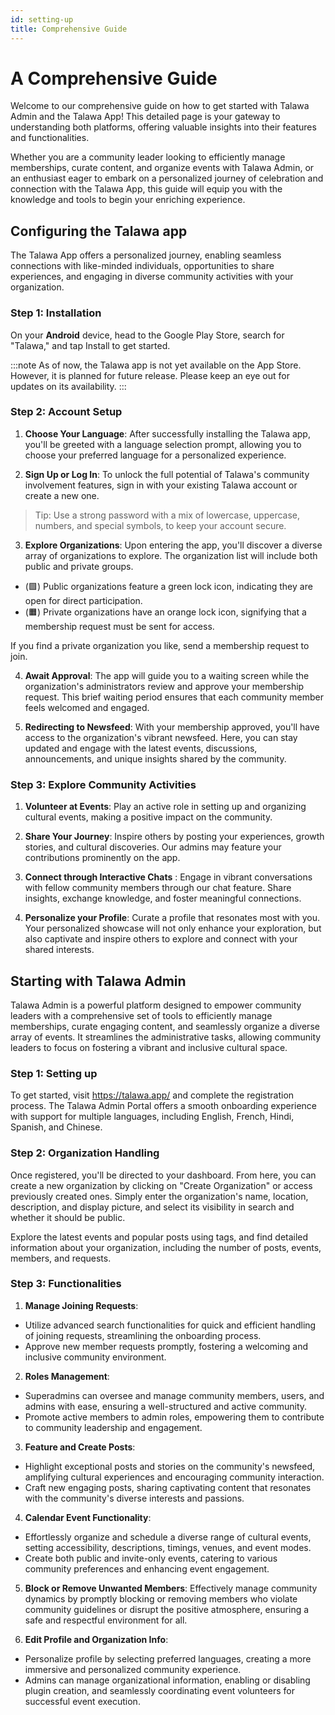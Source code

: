 ```yaml
---
id: setting-up
title: Comprehensive Guide
--- 
```

# A Comprehensive Guide
Welcome to our comprehensive guide on how to get started with Talawa Admin and the Talawa App! This detailed page is your gateway to understanding both platforms, offering valuable insights into their features and functionalities.

Whether you are a community leader looking to efficiently manage memberships, curate content, and organize events with Talawa Admin, or an enthusiast eager to embark on a personalized journey of celebration and connection with the Talawa App, this guide will equip you with the knowledge and tools to begin your enriching experience.

## Configuring the Talawa app
The Talawa App offers a personalized journey, enabling seamless connections with like-minded individuals, opportunities to share experiences, and engaging in diverse community activities with your organization.


### Step 1: Installation
 
On your **Android** device, head to the Google Play Store, search for "Talawa," and tap Install to get started. 

:::note
 As of now, the Talawa app is not yet available on the App Store. However, it is planned for future release. Please keep an eye out for updates on its availability.
:::


### Step 2: Account Setup
1. **Choose Your Language**: After successfully installing the Talawa app, you'll be greeted with a language selection prompt, allowing you to choose your preferred language for a personalized experience.

2. **Sign Up or Log In**: To unlock the full potential of Talawa's community involvement features, sign in with your existing Talawa account or create a new one. 

> Tip: Use a strong password with a mix of lowercase, uppercase, numbers, and special symbols, to keep your account secure.

3. **Explore Organizations**: Upon entering the app, you'll discover a diverse array of organizations to explore. The organization list will include both public and private groups.

 - (🟩) Public organizations feature a green lock icon, indicating they are open for direct participation. 
 - (🟧) Private organizations have an orange lock icon, signifying that a membership request must be sent for access.

If you find a private organization you like, send a membership request to join.

4. **Await Approval**: The app will guide you to a waiting screen while the organization's administrators review and approve your membership request. This brief waiting period ensures that each community member feels welcomed and engaged.

5. **Redirecting to Newsfeed**: With your membership approved, you'll have access to the organization's vibrant newsfeed. Here, you can stay updated and engage with the latest events, discussions, announcements, and unique insights shared by the community. 



### Step 3: Explore Community Activities
1. **Volunteer at Events**: Play an active role in setting up and organizing cultural events, making a positive impact on the community.

2. **Share Your Journey**: Inspire others by posting your experiences, growth stories, and cultural discoveries. Our admins may feature your contributions prominently on the app.

3. **Connect through Interactive Chats** : Engage in vibrant conversations with fellow community members through our chat feature. Share insights, exchange knowledge, and foster meaningful connections.

4. **Personalize your Profile**: Curate a profile that resonates most with you. Your personalized showcase will not only enhance your exploration, but also captivate and inspire others to explore and connect with your shared interests.

## Starting with Talawa Admin
Talawa Admin is a powerful platform designed to empower community leaders with a comprehensive set of tools to efficiently manage memberships, curate engaging content, and seamlessly organize a diverse array of events. It streamlines the administrative tasks, allowing community leaders to focus on fostering a vibrant and inclusive cultural space.

### Step 1: Setting up
To get started, visit https://talawa.app/ and complete the registration process. The Talawa Admin Portal offers a smooth onboarding experience with support for multiple languages, including English, French, Hindi, Spanish, and Chinese.

### Step 2: Organization Handling
Once registered, you'll be directed to your dashboard. From here, you can create a new organization by clicking on "Create Organization" or access previously created ones. Simply enter the organization's name, location, description, and display picture, and select its visibility in search and whether it should be public.

Explore the latest events and popular posts using tags, and find detailed information about your organization, including the number of posts, events, members, and requests.



### Step 3: Functionalities
1. **Manage Joining Requests**:
- Utilize advanced search functionalities for quick and efficient handling of joining requests, streamlining the onboarding process.
- Approve new member requests promptly, fostering a welcoming and inclusive community environment.

2. **Roles Management**:
- Superadmins can oversee and manage community members, users, and admins with ease, ensuring a well-structured and active community.
- Promote active members to admin roles, empowering them to contribute to community leadership and engagement.

3. **Feature and Create Posts**:
- Highlight exceptional posts and stories on the community's newsfeed, amplifying cultural experiences and encouraging community interaction.
- Craft new engaging posts, sharing captivating content that resonates with the community's diverse interests and passions.

4. **Calendar Event Functionality**:
- Effortlessly organize and schedule a diverse range of cultural events, setting accessibility, descriptions, timings, venues, and event modes.
- Create both public and invite-only events, catering to various community preferences and enhancing event engagement.

5. **Block or Remove Unwanted Members**:
Effectively manage community dynamics by promptly blocking or removing members who violate community guidelines or disrupt the positive atmosphere, ensuring a safe and respectful environment for all.

6. **Edit Profile and Organization Info**:
- Personalize profile by selecting preferred languages, creating a more immersive and personalized community experience.
- Admins can manage organizational information, enabling or disabling plugin creation, and seamlessly coordinating event volunteers for successful event execution.
